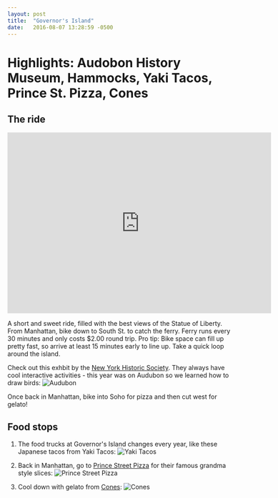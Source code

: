 ```yaml
---
layout: post
title:  "Governor's Island"
date:   2016-08-07 13:28:59 -0500
---
```

# Highlights: Audobon History Museum, Hammocks, Yaki Tacos, Prince St. Pizza, Cones



## The ride

<iframe height='405' width='590' frameborder='0' allowtransparency='true' scrolling='no' src='https://www.strava.com/activities/668356313/embed/0cf16de7dcdda196779a6a3396ce85f90f293cf6'></iframe>

A short and sweet ride, filled with the best views of the Statue of Liberty. From Manhattan, bike down to South St. to catch the ferry. Ferry runs every 30 minutes and only costs $2.00 round trip. Pro tip: Bike space can fill up pretty fast, so arrive at least 15 minutes early to line up. Take a quick loop around the island.

Check out this exhbit by the <a href="http://www.nyhistory.org/exhibitions/audubon-birdman-fledgling-nation" target="_blank">New York Historic Society</a>. They always have cool interactive activities - this year was on Audubon so we learned how to draw birds:
![Audubon](https://scontent-lga3-1.xx.fbcdn.net/v/t1.0-9/13880328_10105576752664763_4886656332872170856_n.jpg?oh=9e37a66d97ad37977b30e5fa6ff17cc8&oe=585EAFA0)

Once back in Manhattan, bike into Soho for pizza and then cut west for gelato!

## Food stops

1. The food trucks at Governor's Island changes every year, like these Japanese tacos from Yaki Tacos:
![Yaki Tacos](https://scontent-lga3-1.xx.fbcdn.net/v/t1.0-9/13872987_10105576752769553_1847184704146609909_n.jpg?oh=0d99fd7cd7814b1bef55a31f897110fb&oe=5817C944)

2. Back in Manhattan, go to <a href="https://www.yelp.com/biz/prince-street-pizza-new-york-2" target="_blank">Prince Street Pizza</a> for their famous grandma style slices:
![Prince Street Pizza](https://scontent-lga3-1.xx.fbcdn.net/v/t1.0-9/13886979_10105576753068953_7000848049082972476_n.jpg?oh=9bb408d0df9feeb13aef6a41c673ce90&oe=5851DF4F)

3. Cool down with gelato from <a href="https://www.yelp.com/biz/cones-new-york" target="_blank">Cones</a>:
![Cones](https://scontent-lga3-1.xx.fbcdn.net/v/t1.0-9/13906793_10105576753198693_1383039434208513510_n.jpg?oh=f683c6c131db308591706d5598cb72dd&oe=584D8E0E)